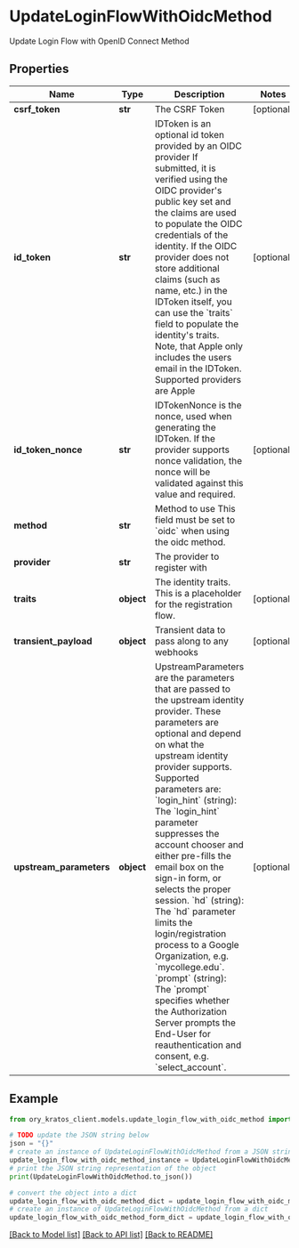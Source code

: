 # UpdateLoginFlowWithOidcMethod

Update Login Flow with OpenID Connect Method

## Properties

Name | Type | Description | Notes
------------ | ------------- | ------------- | -------------
**csrf_token** | **str** | The CSRF Token | [optional] 
**id_token** | **str** | IDToken is an optional id token provided by an OIDC provider  If submitted, it is verified using the OIDC provider&#39;s public key set and the claims are used to populate the OIDC credentials of the identity. If the OIDC provider does not store additional claims (such as name, etc.) in the IDToken itself, you can use the &#x60;traits&#x60; field to populate the identity&#39;s traits. Note, that Apple only includes the users email in the IDToken.  Supported providers are Apple | [optional] 
**id_token_nonce** | **str** | IDTokenNonce is the nonce, used when generating the IDToken. If the provider supports nonce validation, the nonce will be validated against this value and required. | [optional] 
**method** | **str** | Method to use  This field must be set to &#x60;oidc&#x60; when using the oidc method. | 
**provider** | **str** | The provider to register with | 
**traits** | **object** | The identity traits. This is a placeholder for the registration flow. | [optional] 
**transient_payload** | **object** | Transient data to pass along to any webhooks | [optional] 
**upstream_parameters** | **object** | UpstreamParameters are the parameters that are passed to the upstream identity provider.  These parameters are optional and depend on what the upstream identity provider supports. Supported parameters are: &#x60;login_hint&#x60; (string): The &#x60;login_hint&#x60; parameter suppresses the account chooser and either pre-fills the email box on the sign-in form, or selects the proper session. &#x60;hd&#x60; (string): The &#x60;hd&#x60; parameter limits the login/registration process to a Google Organization, e.g. &#x60;mycollege.edu&#x60;. &#x60;prompt&#x60; (string): The &#x60;prompt&#x60; specifies whether the Authorization Server prompts the End-User for reauthentication and consent, e.g. &#x60;select_account&#x60;. | [optional] 

## Example

```python
from ory_kratos_client.models.update_login_flow_with_oidc_method import UpdateLoginFlowWithOidcMethod

# TODO update the JSON string below
json = "{}"
# create an instance of UpdateLoginFlowWithOidcMethod from a JSON string
update_login_flow_with_oidc_method_instance = UpdateLoginFlowWithOidcMethod.from_json(json)
# print the JSON string representation of the object
print(UpdateLoginFlowWithOidcMethod.to_json())

# convert the object into a dict
update_login_flow_with_oidc_method_dict = update_login_flow_with_oidc_method_instance.to_dict()
# create an instance of UpdateLoginFlowWithOidcMethod from a dict
update_login_flow_with_oidc_method_form_dict = update_login_flow_with_oidc_method.from_dict(update_login_flow_with_oidc_method_dict)
```
[[Back to Model list]](../README.md#documentation-for-models) [[Back to API list]](../README.md#documentation-for-api-endpoints) [[Back to README]](../README.md)



